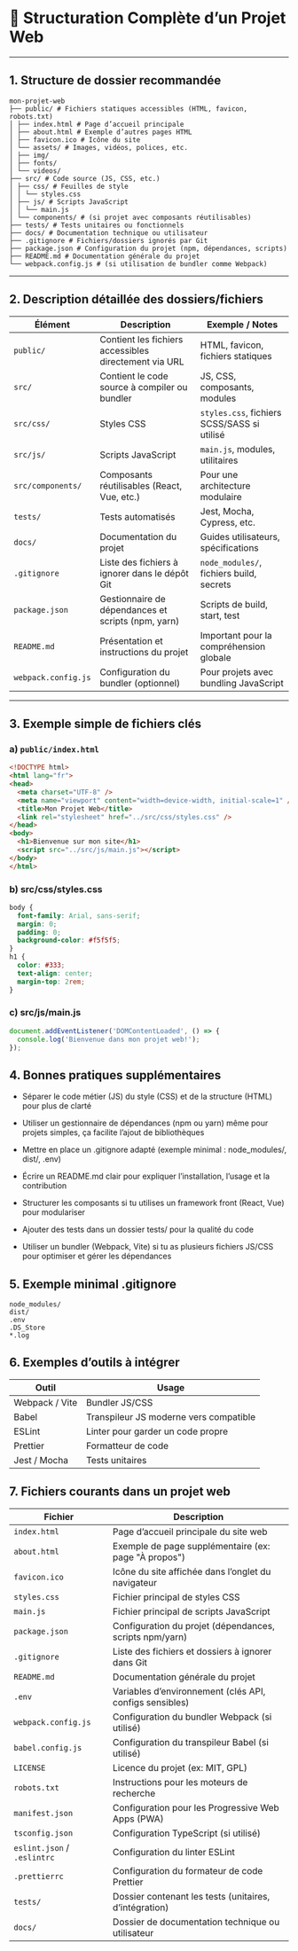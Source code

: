 # 📁 Structuration Complète d’un Projet Web

---

## 1. Structure de dossier recommandée

```
mon-projet-web
├── public/ # Fichiers statiques accessibles (HTML, favicon, robots.txt)
│ ├── index.html # Page d’accueil principale
│ ├── about.html # Exemple d’autres pages HTML
│ ├── favicon.ico # Icône du site
│ └── assets/ # Images, vidéos, polices, etc.
│ ├── img/
│ ├── fonts/
│ └── videos/
├── src/ # Code source (JS, CSS, etc.)
│ ├── css/ # Feuilles de style
│ │ └── styles.css
│ ├── js/ # Scripts JavaScript
│ │ └── main.js
│ └── components/ # (si projet avec composants réutilisables)
├── tests/ # Tests unitaires ou fonctionnels
├── docs/ # Documentation technique ou utilisateur
├── .gitignore # Fichiers/dossiers ignorés par Git
├── package.json # Configuration du projet (npm, dépendances, scripts)
├── README.md # Documentation générale du projet
└── webpack.config.js # (si utilisation de bundler comme Webpack)
```

---

## 2. Description détaillée des dossiers/fichiers

| Élément             | Description                                               | Exemple / Notes                                |
|---------------------|-----------------------------------------------------------|-----------------------------------------------|
| `public/`           | Contient les fichiers accessibles directement via URL    | HTML, favicon, fichiers statiques             |
| `src/`              | Contient le code source à compiler ou bundler             | JS, CSS, composants, modules                   |
| `src/css/`          | Styles CSS                                                | `styles.css`, fichiers SCSS/SASS si utilisé   |
| `src/js/`           | Scripts JavaScript                                        | `main.js`, modules, utilitaires                |
| `src/components/`   | Composants réutilisables (React, Vue, etc.)              | Pour une architecture modulaire                |
| `tests/`            | Tests automatisés                                        | Jest, Mocha, Cypress, etc.                      |
| `docs/`             | Documentation du projet                                  | Guides utilisateurs, spécifications             |
| `.gitignore`        | Liste des fichiers à ignorer dans le dépôt Git            | `node_modules/`, fichiers build, secrets       |
| `package.json`      | Gestionnaire de dépendances et scripts (npm, yarn)        | Scripts de build, start, test                   |
| `README.md`         | Présentation et instructions du projet                    | Important pour la compréhension globale         |
| `webpack.config.js` | Configuration du bundler (optionnel)                      | Pour projets avec bundling JavaScript           |

---

## 3. Exemple simple de fichiers clés

### a) `public/index.html`

```html
<!DOCTYPE html>
<html lang="fr">
<head>
  <meta charset="UTF-8" />
  <meta name="viewport" content="width=device-width, initial-scale=1" />
  <title>Mon Projet Web</title>
  <link rel="stylesheet" href="../src/css/styles.css" />
</head>
<body>
  <h1>Bienvenue sur mon site</h1>
  <script src="../src/js/main.js"></script>
</body>
</html>
```

### b) src/css/styles.css
```css
body {
  font-family: Arial, sans-serif;
  margin: 0;
  padding: 0;
  background-color: #f5f5f5;
}
h1 {
  color: #333;
  text-align: center;
  margin-top: 2rem;
}
```

### c) src/js/main.js

```js
document.addEventListener('DOMContentLoaded', () => {
  console.log('Bienvenue dans mon projet web!');
});
```

## 4. Bonnes pratiques supplémentaires
- Séparer le code métier (JS) du style (CSS) et de la structure (HTML) pour plus de clarté

- Utiliser un gestionnaire de dépendances (npm ou yarn) même pour projets simples, ça facilite l’ajout de bibliothèques

- Mettre en place un .gitignore adapté (exemple minimal : node_modules/, dist/, .env)

- Écrire un README.md clair pour expliquer l’installation, l’usage et la contribution

- Structurer les composants si tu utilises un framework front (React, Vue) pour modulariser

- Ajouter des tests dans un dossier tests/ pour la qualité du code

- Utiliser un bundler (Webpack, Vite) si tu as plusieurs fichiers JS/CSS pour optimiser et gérer les dépendances

## 5. Exemple minimal .gitignore

```
node_modules/
dist/
.env
.DS_Store
*.log
```

## 6. Exemples d’outils à intégrer

| Outil                     | Usage                                             |
| --------------------------- | ------------------------------------------------------- |
| Webpack / Vite                | Bundler JS/CSS                  |
| Babel                | Transpileur JS moderne vers compatible    |
| ESLint               | Linter pour garder un code propre      |
| Prettier                | Formatteur de code                         |
| Jest / Mocha                   | Tests unitaires                 |

## 7. Fichiers courants dans un projet web

| Fichier                     | Description                                             |
| --------------------------- | ------------------------------------------------------- |
| `index.html`                | Page d’accueil principale du site web                   |
| `about.html`                | Exemple de page supplémentaire (ex: page "À propos")    |
| `favicon.ico`               | Icône du site affichée dans l’onglet du navigateur      |
| `styles.css`                | Fichier principal de styles CSS                         |
| `main.js`                   | Fichier principal de scripts JavaScript                 |
| `package.json`              | Configuration du projet (dépendances, scripts npm/yarn) |
| `.gitignore`                | Liste des fichiers et dossiers à ignorer dans Git       |
| `README.md`                 | Documentation générale du projet                        |
| `.env`                      | Variables d’environnement (clés API, configs sensibles) |
| `webpack.config.js`         | Configuration du bundler Webpack (si utilisé)           |
| `babel.config.js`           | Configuration du transpileur Babel (si utilisé)         |
| `LICENSE`                   | Licence du projet (ex: MIT, GPL)                        |
| `robots.txt`                | Instructions pour les moteurs de recherche              |
| `manifest.json`             | Configuration pour les Progressive Web Apps (PWA)       |
| `tsconfig.json`             | Configuration TypeScript (si utilisé)                   |
| `eslint.json` / `.eslintrc` | Configuration du linter ESLint                          |
| `.prettierrc`               | Configuration du formateur de code Prettier             |
| `tests/`                    | Dossier contenant les tests (unitaires, d’intégration)  |
| `docs/`                     | Dossier de documentation technique ou utilisateur       |
